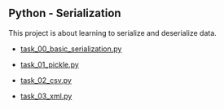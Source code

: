 ## Python - Serialization

This project is about learning to serialize and deserialize data.

* [task_00_basic_serialization.py](https://github.com/gwendalminguy/holbertonschool-higher_level_programming/tree/main/python-serialization/task_00_basic_serialization.py)

* [task_01_pickle.py](https://github.com/gwendalminguy/holbertonschool-higher_level_programming/tree/main/python-serialization/task_01_pickle.py)

* [task_02_csv.py](https://github.com/gwendalminguy/holbertonschool-higher_level_programming/tree/main/python-serialization/task_02_csv.py)

* [task_03_xml.py](https://github.com/gwendalminguy/holbertonschool-higher_level_programming/tree/main/python-serialization/task_03_xml.py)
